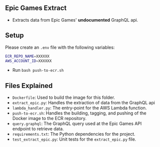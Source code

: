 ## Epic Games Extract
- Extracts data from Epic Games' **undocumented** GraphQL api.

## Setup
Please create an `.env` file with the following variables:
```bash
ECR_REPO_NAME=XXXXXX
AWS_ACCOUNT_ID=XXXXXX
```
- Run `bash push-to-ecr.sh`

## Files Explained
- `Dockerfile`: Used to build the image for this folder.
- `extract_epic.py`: Handles the extraction of data from the GraphQL api
- `lambda_handler.py`: The entry-point for the AWS Lambda function.
- `push-to-ecr.sh`: Handles the building, tagging, and pushing of the Docker image to the ECR repository.
- `query.graphql`: The GraphQL query used at the Epic Games API endpoint to retrieve data.
- `requirements.txt`: The Python dependencies for the project.
- `test_extract_epic.py`: Unit tests for the `extract_epic.py` file.